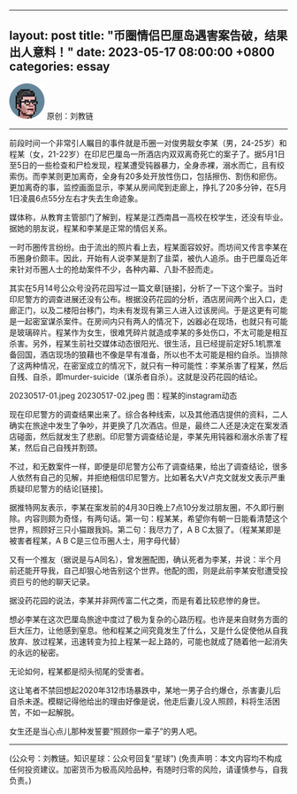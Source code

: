
---
layout: post
title: "币圈情侣巴厘岛遇害案告破，结果出人意料！"
date: 2023-05-17 08:00:00 +0800
categories: essay
---

![](/images/ordinal-1835811752116542.png)
原创：刘教链

* * *

前段时间一个非常引人瞩目的事件就是币圈一对俊男靓女李某（男，24-25岁）和程某（女，21-22岁）在印尼巴厘岛一所酒店内双双离奇死亡的案子了。据5月1日至5日的一些检查和尸检发现，程某遭受钝器暴力，全身赤裸，溺水而亡，且有绞索伤。而李某则更加离奇，全身有20多处开放性伤口，包括擦伤、割伤和瘀伤。更加离奇的事，监控画面显示，李某从房间爬到走廊上，挣扎了20多分钟，在5月1日凌晨6点55分左右才失去生命迹象。

媒体称，从教育主管部门了解到，程某是江西南昌一高校在校学生，还没有毕业。据她的朋友说，程某和李某是正常的情侣关系。

一时币圈传言纷纷。由于流出的照片看上去，程某面容姣好。而坊间又传言李某在币圈身价颇丰。因此，开始有人说李某是割了韭菜，被仇人追杀。由于巴厘岛近年来针对币圈人士的抢劫案件不少，各种内幕、八卦不胫而走。

其实在5月14号公众号没药花园写过一篇文章[链接]，分析了一下这个案子。当时印尼警方的调查进展还没有公布。根据没药花园的分析，酒店房间两个出入口，走廊正门，以及二楼阳台移门，均未有发现有第三人进入过该房间。于是这更有可能是一起密室谋杀案件。在房间内只有两人的情况下，凶器必在现场，也就只有可能是玻璃碎片。程某作为女生，很难凭碎片就造成李某的多处伤口，不太可能是相互杀害。另外，程某生前社交媒体动态很阳光、很生活，且已经提前定好5.1机票准备回国，酒店现场的狼藉也不像是早有准备，所以也不太可能是相约自杀。当排除了这两种情况，在密室成立的情况下，就只有一种可能性：李某杀害了程某，然后自残、自杀，即murder-suicide（谋杀者自杀）。这就是没药花园的结论。

20230517-01.jpeg
20230517-02.jpeg
图：程某的instagram动态

现在印尼警方的调查结果出来了。综合各种线索，以及其他酒店提供的资料，二人确实在旅途中发生了争吵，并更换了几次酒店。但是，最终二人还是决定在案发酒店碰面，然后就发生了悲剧。印尼警方调查结论是，李某先用钝器和溺水杀害了程某，然后自己自残并割颈。

不过，和无数案件一样，即便是印尼警方公布了调查结果，给出了调查结论，很多人依然有自己的见解，并拒绝相信印尼警方。比如著名大V卢克文就发文表示严重质疑印尼警方的结论[链接]。

据推特网友表示，李某在案发前的4月30日晚上7点10分发过朋友圈，不久即行删除。内容则颇为奇怪，有两句话。第一句：程某某，希望你有朝一日能看清楚这个世界，照顾好三只小猫跟我妈。第二句：我尽力了，A B C太狠了。（程某某即是被害者程某，A B C是三位币圈人士，用字母代替）

又有一个推友（据说是与A同名），曾发圈配图，确认死者为李某，并说：半个月前还能开导我，自己却狠心地告别这个世界。他配的图，则是此前李某安慰遭受投资巨亏的他的聊天记录。

据没药花园的说法，李某并非网传富二代之类，而是有着比较悲惨的身世。

想必李某在这次巴厘岛旅途中度过了极为复杂的心路历程。也许是来自财务方面的巨大压力，让他感到窒息。他和程某之间究竟发生了什么，又是什么促使他从自我放弃、放过程某，迅速转变为拉上程某一起上路的，可能也就成了随着他一起消失的永远的秘密。

无论如何，程某都是彻头彻尾的受害者。

这让笔者不禁回想起2020年312市场暴跌中，某地一男子合约爆仓，杀害妻儿后自杀未遂。模糊记得他给出的理由好像是说，他走后妻儿没人照顾，料将生活困苦，不如一起解脱。

女生还是当心点儿那种发誓要“照顾你一辈子”的男人吧。

* * *

(公众号：刘教链。知识星球：公众号回复“星球”)
(免责声明：本文内容均不构成任何投资建议。加密货币为极高风险品种，有随时归零的风险，请谨慎参与，自我负责。)
